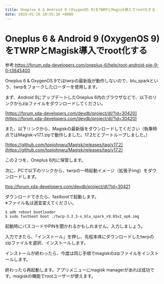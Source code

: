 ```yaml
---
title: Oneplus 6 & Android 9 (OxygenOS 9)をTWRPとMagisk導入でroot化する
date: 2019-01-26 10:55:10 +0000
---
```

Oneplus 6 & Android 9 (OxygenOS 9)をTWRPとMagisk導入でroot化する
===

参考:https://forum.xda-developers.com/oneplus-6/help/root-android-pie-9-0-t3845400

Oneplus 6 & OxygenOS 9ではtwrpの最新版が動作しないので、blu_sparkという、twrpをフォークしたローダーを使用します。

まず、Android 9にアップデートしたOneplus 6内のブラウザなどで、以下のリンクからzipファイルをダウンロードしてください。

[https://forum.xda-developers.com/devdb/project/dl/?id=30420](https://forum.xda-developers.com/devdb/project/dl/?id=30420)

また、以下リンクから、Magiskの最新版をダウンロードしてください（執筆時点ではMagisk-v17.1.zipで動作しました。17.2だとブートループしました。）

[https://github.com/topjohnwu/Magisk/releases/tag/v17.2](https://github.com/topjohnwu/Magisk/releases/tag/v17.2)

この２つを、Oneplus 6内に保管します。

次に、PCで以下のリンクから、twrpの一時起動イメージ（拡張子img）をダウンロードします。

[ttps://forum.xda-developers.com/devdb/project/dl/?id=30421](https://forum.xda-developers.com/devdb/project/dl/?id=30421)

ダウンロードできたら、fastbootで起動します。  
※ファイル名は適宜変えてください。

```
$ adb reboot bootloader
$ sudo fastboot boot ./twrp-3.2.3-x_blu_spark_v9.85v2_op6.img
```

起動時にパスコードやPINを聞かれるかもしれません。入力しましょう。

入力できたら、「インストール」を押し、先程本体にダウンロードしたtwrpのzipファイルを選択、インストールします。

インストールが終わったら、今度は同じ手順でmagiskのzipファイルをインストールします。

終わったら再起動します。アプリメニューにmagisk managerがあれば成功です。magiskの機能でrootユーザーが使えます。
